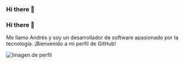 ### Hi there 👋


### Hi there 👋

Me llamo Andrés y soy un desarrollador de software apasionado por la tecnología. ¡Bienvenido a mi perfil de GitHub!

![Imagen de perfil]([URL_de_tu_imagen](https://edteam-media.s3.amazonaws.com/blogs/original/f3b5c786-6725-468a-ae2b-ab2a21fa41a1.png)https://edteam-media.s3.amazonaws.com/blogs/original/f3b5c786-6725-468a-ae2b-ab2a21fa41a1.png)

